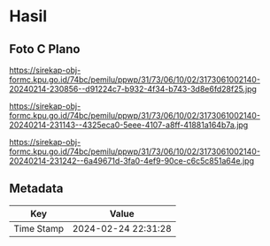 # Hasil

## Foto C Plano

https://sirekap-obj-formc.kpu.go.id/74bc/pemilu/ppwp/31/73/06/10/02/3173061002140-20240214-230856--d91224c7-b932-4f34-b743-3d8e6fd28f25.jpg

https://sirekap-obj-formc.kpu.go.id/74bc/pemilu/ppwp/31/73/06/10/02/3173061002140-20240214-231143--4325eca0-5eee-4107-a8ff-41881a164b7a.jpg

https://sirekap-obj-formc.kpu.go.id/74bc/pemilu/ppwp/31/73/06/10/02/3173061002140-20240214-231242--6a49671d-3fa0-4ef9-90ce-c6c5c851a64e.jpg


## Metadata

| Key        | Value               |
| ---------- | ------------------- |
| Time Stamp | 2024-02-24 22:31:28 |



